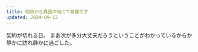```yaml
---
title: 明日から異国の地にて無職です
updated: 2024-09-12
---
```


契約が切れる日。
まあ次が多分大丈夫だろうということがわかっているからか静かに訪れ静かに過ごした。
